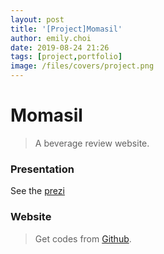 ```yaml
---
layout: post
title: '[Project]Momasil'
author: emily.choi
date: 2019-08-24 21:26
tags: [project,portfolio]
image: /files/covers/project.png
---
```


# Momasil

> A beverage review website.

###  Presentation

See the [prezi](https://prezi.com/pkqkugotjnep/?utm_campaign=share&utm_medium=copy)

### Website



> Get codes from [Github](https://github.com/emily7485/momasil-project).
